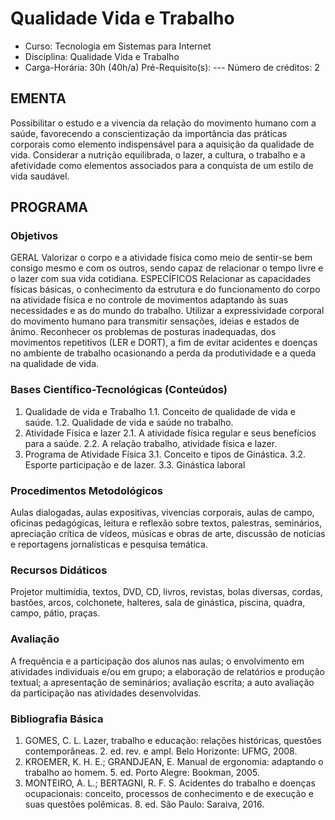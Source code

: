# Qualidade Vida e Trabalho 

* Curso: Tecnologia em Sistemas para Internet
* Disciplina: Qualidade Vida e Trabalho                                             
* Carga-Horária: 30h (40h/a)
      Pré-Requisito(s): ---                                                               Número de créditos: 2

## EMENTA

Possibilitar o estudo e a vivencia da relação do movimento humano com a saúde, favorecendo a conscientização da
importância das práticas corporais como elemento indispensável para a aquisição da qualidade de vida. Considerar a nutrição
equilibrada, o lazer, a cultura, o trabalho e a afetividade como elementos associados para a conquista de um estilo de vida
saudável.

## PROGRAMA
### Objetivos

GERAL
Valorizar o corpo e a atividade física como meio de sentir-se bem consigo mesmo e com os outros, sendo capaz de relacionar o
tempo livre e o lazer com sua vida cotidiana.
ESPECÍFICOS
Relacionar as capacidades físicas básicas, o conhecimento da estrutura e do funcionamento do corpo na atividade física e no
controle de movimentos adaptando às suas necessidades e as do mundo do trabalho.
Utilizar a expressividade corporal do movimento humano para transmitir sensações, ideias e estados de ânimo.
Reconhecer os problemas de posturas inadequadas, dos movimentos repetitivos (LER e DORT), a fim de evitar acidentes e
doenças no ambiente de trabalho ocasionando a perda da produtividade e a queda na qualidade de vida.

### Bases Científico-Tecnológicas (Conteúdos)

1. Qualidade de vida e Trabalho
     1.1. Conceito de qualidade de vida e saúde.
     1.2. Qualidade de vida e saúde no trabalho.
2. Atividade Física e lazer
     2.1. A atividade física regular e seus benefícios para a saúde.
     2.2. A relação trabalho, atividade física e lazer.
3. Programa de Atividade Física
     3.1. Conceito e tipos de Ginástica.
     3.2. Esporte participação e de lazer.
     3.3. Ginástica laboral

### Procedimentos Metodológicos

Aulas dialogadas, aulas expositivas, vivencias corporais, aulas de campo, oficinas pedagógicas, leitura e reflexão sobre textos,
palestras, seminários, apreciação crítica de vídeos, músicas e obras de arte, discussão de notícias e reportagens jornalísticas e
pesquisa temática.

### Recursos Didáticos

Projetor multimídia, textos, DVD, CD, livros, revistas, bolas diversas, cordas, bastões, arcos, colchonete, halteres, sala de
ginástica, piscina, quadra, campo, pátio, praças.

### Avaliação

A frequência e a participação dos alunos nas aulas; o envolvimento em atividades individuais e/ou em grupo; a elaboração de
relatórios e produção textual; a apresentação de seminários; avaliação escrita; a auto avaliação da participação nas atividades
desenvolvidas.

### Bibliografia Básica

1.   GOMES, C. L. Lazer, trabalho e educação: relações históricas, questões contemporâneas. 2. ed. rev. e ampl. Belo Horizonte:
     UFMG, 2008.
2.   KROEMER, K. H. E.; GRANDJEAN, E. Manual de ergonomia: adaptando o trabalho ao homem. 5. ed. Porto Alegre: Bookman,
     2005.
3.   MONTEIRO, A. L.; BERTAGNI, R. F. S. Acidentes do trabalho e doenças ocupacionais: conceito, processos de conhecimento e
     de execução e suas questões polêmicas. 8. ed. São Paulo: Saraiva, 2016.

